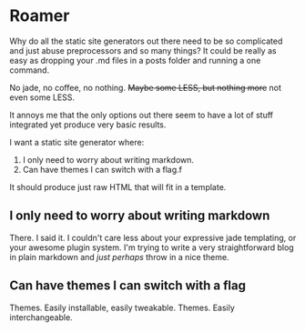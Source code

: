 # Roamer
Why do all the static site generators out there need to be so complicated and just abuse preprocessors and so many things? It could be really as easy as dropping your .md files in a posts folder and running a one command.

No jade, no coffee, no nothing. ~~Maybe some LESS, but nothing more~~ not even some LESS.

It annoys me that the only options out there seem to have a lot of stuff integrated yet produce very basic results.

I want a static site generator where:

1. I only need to worry about writing markdown.
2. Can have themes I can switch with a flag.f

It should produce just raw HTML that will fit in a template.

## I only need to worry about writing markdown
There. I said it. I couldn't care less about your expressive jade templating, or your awesome plugin system. I'm trying to write a very straightforward blog in plain markdown and *just perhaps* throw in a nice theme.

## Can have themes I can switch with a flag
Themes. Easily installable, easily tweakable. Themes. Easily interchangeable.